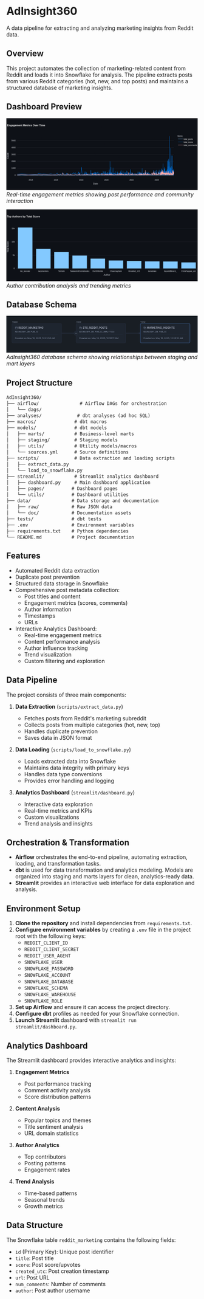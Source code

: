 # AdInsight360

A data pipeline for extracting and analyzing marketing insights from Reddit data.

## Overview

This project automates the collection of marketing-related content from Reddit and loads it into Snowflake for analysis. The pipeline extracts posts from various Reddit categories (hot, new, and top posts) and maintains a structured database of marketing insights.

## Dashboard Preview

![Engagement Metrics](data/doc/newplot.png)
*Real-time engagement metrics showing post performance and community interaction*

![Author Analysis](data/doc/Author_analysis.png)
*Author contribution analysis and trending metrics*

## Database Schema

![Database Schema](data/doc/ADINSIGHT_DB.png)
*AdInsight360 database schema showing relationships between staging and mart layers*

## Project Structure

```
AdInsight360/
├── airflow/               # Airflow DAGs for orchestration
│   └── dags/
├── analyses/             # dbt analyses (ad hoc SQL)
├── macros/              # dbt macros
├── models/              # dbt models
│   ├── marts/           # Business-level marts
│   ├── staging/         # Staging models
│   ├── utils/           # Utility models/macros
│   └── sources.yml      # Source definitions
├── scripts/             # Data extraction and loading scripts
│   ├── extract_data.py
│   └── load_to_snowflake.py
├── streamlit/           # Streamlit analytics dashboard
│   ├── dashboard.py     # Main dashboard application
│   ├── pages/          # Dashboard pages
│   └── utils/          # Dashboard utilities
├── data/               # Data storage and documentation
│   ├── raw/            # Raw JSON data
│   └── doc/            # Documentation assets
├── tests/              # dbt tests
├── .env                # Environment variables
├── requirements.txt    # Python dependencies
└── README.md           # Project documentation
```

## Features

- Automated Reddit data extraction
- Duplicate post prevention
- Structured data storage in Snowflake
- Comprehensive post metadata collection:
  - Post titles and content
  - Engagement metrics (scores, comments)
  - Author information
  - Timestamps
  - URLs
- Interactive Analytics Dashboard:
  - Real-time engagement metrics
  - Content performance analysis
  - Author influence tracking
  - Trend visualization
  - Custom filtering and exploration

## Data Pipeline

The project consists of three main components:

1. **Data Extraction** (`scripts/extract_data.py`)
   - Fetches posts from Reddit's marketing subreddit
   - Collects posts from multiple categories (hot, new, top)
   - Handles duplicate prevention
   - Saves data in JSON format

2. **Data Loading** (`scripts/load_to_snowflake.py`)
   - Loads extracted data into Snowflake
   - Maintains data integrity with primary keys
   - Handles data type conversions
   - Provides error handling and logging

3. **Analytics Dashboard** (`streamlit/dashboard.py`)
   - Interactive data exploration
   - Real-time metrics and KPIs
   - Custom visualizations
   - Trend analysis and insights

## Orchestration & Transformation

- **Airflow** orchestrates the end-to-end pipeline, automating extraction, loading, and transformation tasks.
- **dbt** is used for data transformation and analytics modeling. Models are organized into staging and marts layers for clean, analytics-ready data.
- **Streamlit** provides an interactive web interface for data exploration and analysis.

## Environment Setup

1. **Clone the repository** and install dependencies from `requirements.txt`.
2. **Configure environment variables** by creating a `.env` file in the project root with the following keys:
   - `REDDIT_CLIENT_ID`
   - `REDDIT_CLIENT_SECRET`
   - `REDDIT_USER_AGENT`
   - `SNOWFLAKE_USER`
   - `SNOWFLAKE_PASSWORD`
   - `SNOWFLAKE_ACCOUNT`
   - `SNOWFLAKE_DATABASE`
   - `SNOWFLAKE_SCHEMA`
   - `SNOWFLAKE_WAREHOUSE`
   - `SNOWFLAKE_ROLE`
3. **Set up Airflow** and ensure it can access the project directory.
4. **Configure dbt** profiles as needed for your Snowflake connection.
5. **Launch Streamlit** dashboard with `streamlit run streamlit/dashboard.py`.

## Analytics Dashboard

The Streamlit dashboard provides interactive analytics and insights:

1. **Engagement Metrics**
   - Post performance tracking
   - Comment activity analysis
   - Score distribution patterns

2. **Content Analysis**
   - Popular topics and themes
   - Title sentiment analysis
   - URL domain statistics

3. **Author Analytics**
   - Top contributors
   - Posting patterns
   - Engagement rates

4. **Trend Analysis**
   - Time-based patterns
   - Seasonal trends
   - Growth metrics

## Data Structure

The Snowflake table `reddit_marketing` contains the following fields:
- `id` (Primary Key): Unique post identifier
- `title`: Post title
- `score`: Post score/upvotes
- `created_utc`: Post creation timestamp
- `url`: Post URL
- `num_comments`: Number of comments
- `author`: Post author username


